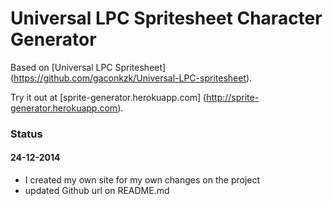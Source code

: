 Universal LPC Spritesheet Character Generator
=============================================

Based on [Universal LPC Spritesheet] (https://github.com/gaconkzk/Universal-LPC-spritesheet).

Try it out at [sprite-generator.herokuapp.com] (http://sprite-generator.herokuapp.com).

### Status

#### 24-12-2014 

- I created my own site for my own changes on the project
- updated Github url on README.md
